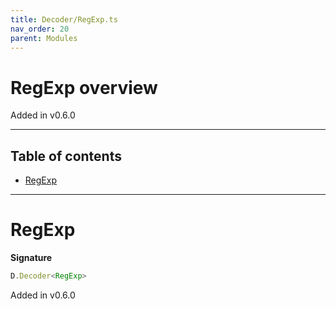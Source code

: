 ```yaml
---
title: Decoder/RegExp.ts
nav_order: 20
parent: Modules
---
```


# RegExp overview

Added in v0.6.0

---

<h2 class="text-delta">Table of contents</h2>

- [RegExp](#regexp)

---

# RegExp

**Signature**

```ts
D.Decoder<RegExp>
```

Added in v0.6.0
